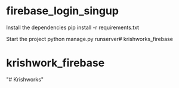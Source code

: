 # firebase_login_singup

Install the dependencies
    pip install -r requirements.txt

Start the project
    python manage.py runserver# krishworks_firebase
# krishwork_firebase
"# Krishworks" 
